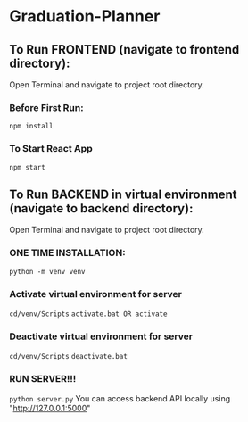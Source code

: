 # Graduation-Planner

## To Run FRONTEND (navigate to frontend directory):
Open Terminal and navigate to project root directory.

### Before First Run:
```npm install```

### To Start React App
```npm start```

## To Run BACKEND in virtual environment (navigate to backend directory):
Open Terminal and navigate to project root directory.

### ONE TIME INSTALLATION:
```python -m venv venv```

### Activate virtual environment for server
```cd/venv/Scripts```
```activate.bat OR activate```

### Deactivate virtual environment for server
```cd/venv/Scripts```
```deactivate.bat```

### RUN SERVER!!!
```python server.py```
You can access backend API locally using "http://127.0.0.1:5000"